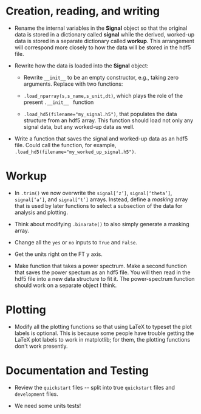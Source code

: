 Creation, reading, and writing
==============================

* Rename the internal variables in the **Signal** object so that the original data is stored in a dictionary called **signal** while the derived, worked-up data is stored in a separate dictionary called **workup**.  This arrangement will correspond more closely to how the data will be stored in the hdf5 file.

* Rewrite how the data is loaded into the **Signal** object:

    - Rewrite `__init__` to be an empty constructor, e.g., taking zero arguments.  Replace with two functions:

    - `.load_nparray(s,s_name,s_unit,dt)`, which plays the role of the present `.__init__ ` function

    - `.load_hd5(filename="my_signal.h5")`, that populates the data structure from an hdf5 array.  This function should load not only any signal data, but any worked-up data as well.

* Write a function that saves the signal and worked-up data as an hdf5 file.  Could call the function, for example, `.load_hd5(filename="my_worked_up_signal.h5")`.  

Workup
======

* In `.trim()` we now overwrite the `signal[‘z’]`, `signal[‘theta’]`, `signal[‘a’]`, and `signal[‘t’]` arrays.  Instead, define a *masking* array that is used by later functions to select a subsection of the data for analysis and plotting.

* Think about modifying `.binarate()` to also simply generate a masking array.

* Change all the `yes` or `no` inputs to `True` and `False`.  

* Get the units right on the FT y axis.

* Make function that takes a power spectrum.  Make a second function that saves the power spectum as an hdf5 file.  You will then read in the hdf5 file into a new data structure to fit it.  The power-spectrum function should work on a separate object I think.

Plotting
========

* Modify all the plotting functions so that using LaTeX to typeset the plot labels is optional.  This is because some people have trouble getting the LaTeX plot labels to work in matplotlib; for them, the plotting functions don't work presently.

Documentation and Testing
=========================

* Review the `quickstart` files -- split into true `quickstart` files and `development` files.  

* We need some units tests!
